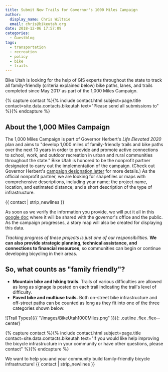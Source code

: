 ```yaml
---
title: Submit New Trails for Governor's 1000 Miles Campaign
author:
  display_name: Chris Wiltsie
  email: chris@bikeutah.org
date: 2018-12-06 17:57:09
categories:
  - Guestblog
tags:
  - transportation
  - recreation
  - policy
  - bike
  - trails
---
```


Bike Utah is looking for the help of GIS experts throughout the state to track all family-friendly (criteria explained below) bike paths, lanes, and trails completed since May 2017 as part of the 1,000 Miles Campaign.

{% capture contact %}{% include contact.html subject=page.title contact=site.data.contacts.bikeutah text="Please send all submissions to" %}{% endcapture %}

## About the 1,000 Miles Campaign

The 1,000 Miles Campaign is part of Governor Herbert's *Life Elevated 2020* plan and aims to "develop 1,000 miles of family-friendly trails and bike paths over the next 10 years in order to provide and promote active connections to school, work, and outdoor recreation in urban and rural communities throughout the state." Bike Utah is honored to be the nonprofit partner designated to carry out the implementation of the campaign. (Check out Governor Herbert's [campaign designation letter](https://static1.squarespace.com/static/5b8b54d1f407b40494055e8f/t/5bdb2820cd8366e93792c238/1541089317373/1%2C000+Miles+Partnership+Letter.pdf) for more details.) As the official nonprofit partner, we are looking for shapefiles or maps with comprehensive descriptions, including your name; the project name, location, and estimated distance; and a short description of the type of infrastructure.

{{ contact | strip_newlines }}

As soon as we verify the information you provide, we will put it all in this [google doc](https://docs.google.com/spreadsheets/d/1QkSaARZNNcgHQZKaW2sVoCJ4cnSKIk4nVca29y_6l-w/edit#gid=0) where it will be
shared with the governor's office and the public. As the campaign progresses, a story map will also be created for displaying this data.

_Tracking progress of these projects is just one of our responsibilities._ **We can also provide strategic planning, technical assistance, and connections to financial resources**, so communities can begin or continue developing bicycling in their areas.

## So, what counts as "family friendly"?

- **Mountain bike and hiking trails.** Trails of various difficulties are allowed as long as signage is posted on each trail indicating the trail's level of difficulty.
- **Paved bike and multiuse trails.** Both on-street bike infrastructure and off-street paths can be counted as long as they fit into one of the three categories shown below:

![Trail Types]({{ "/images/BikeUtah1000Miles.png" }}){: .outline .flex .flex--center}

{% capture contact %}{% include contact.html subject=page.title contact=site.data.contacts.bikeutah text="If you would like help improving the bicycle infrastructure in your community or have other questions, please contact" %}{% endcapture %}

We want to help you and your community build family-friendly bicycle infrastructure! {{ contact | strip_newlines }}
